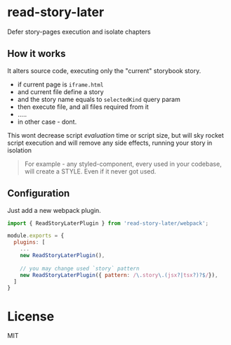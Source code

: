 # read-story-later
Defer story-pages execution and isolate chapters

## How it works
It alters source code, executing only the "current" storybook story.

- if current page is `iframe.html`
- and current file define a story
- and the story name equals to `selectedKind` query param
- then execute file, and all files required from it
-  .....
- in other case - dont.

This wont decrease script _evaluation_ time or script size, but will sky rocket script execution and will remove
any side effects, running your story in isolation

> For example - any styled-component, every used in your codebase, will create a STYLE. Even if it never got used.

## Configuration
Just add a new webpack plugin. 
```js
import { ReadStoryLaterPlugin } from 'read-story-later/webpack';

module.exports = {  
  plugins: [
    ...
    new ReadStoryLaterPlugin(),
    
    // you may change used `story` pattern
    new ReadStoryLaterPlugin({ pattern: /\.story\.(jsx?|tsx?)?$/}),
  ]
}
```

# License
MIT